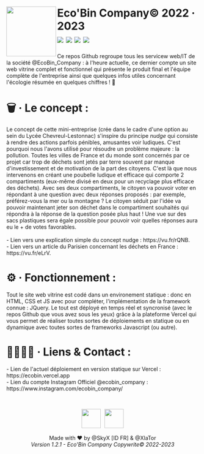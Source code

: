 <h1>
  <img align="left" width="130" src="https://zupimages.net/up/23/09/eayw.png"/> Eco'Bin Company&copy; 2022 · 2023 
  <br/><img src="https://img.shields.io/badge/Version-1.2.1-brightgreen?style=flat&logo=github"/> <img src="https://img.shields.io/badge/Techno-Statique%20HTML%2C%20CSS%20%26%20JS-blue?style=flat&logo=vercel"/> <img src="https://img.shields.io/badge/Authors-%40SkyX%20%5BID%20FR%5D%20%26%20%40XlaTor-critical?style=flat&logo=linkedin"/> <img src="https://img.shields.io/badge/Deploiement-Vercel-black?style=flat&logo=vercel"/>
</h1>

<p>Ce repos Github regroupe tous les servicew web/IT de la société @EcoBin_Company : à l'heure actuelle, ce dernier compte un site web vitrine complet et fonctionnel qui présente le produit final et l'équipe complète de l'entreprise ainsi que quelques infos utiles concernant l'écologie résumée en quelques chiffres ! 🌳</p>

<h1>🗑 · Le concept :</h1>
<p>Le concept de cette mini-entreprise (crée dans le cadre d'une option au sein du Lycée Chevreul-Lestonnac) s'inspire du principe <i>nudge</i> qui consiste à rendre des actions parfois pénibles, amusantes voir ludiques. C'est pourquoi nous l'avons utilisé pour résoudre un problème majeure : la pollution. Toutes les villes de France et du monde sont concernés par ce projet car trop de déchets sont jetés par terre souvent par manque d'investissement et de motivation de la part des citoyens. C'est là que nous intervenons en créant une poubelle ludique et efficace qui comporte 2 compartiments (eux-même divisé en deux pour un recyclage plus efficace des déchets). Avec ses deux compartiments, le citoyen va pouvoir voter en répondant à une question avec deux réponses proposés : par exemple, préférez-vous la mer ou la montagne ? Le citoyen séduit par l'idée va pouvoir maintenant jeter son déchet dans le compartiment souhaités qui répondra à la réponse de la question posée plus haut ! Une vue sur des sacs plastiques sera égale possible pour pouvoir voir quelles réponses aura eu le + de votes favorables. <br/><br/> - Lien vers une explication simple du concept nudge : https://vu.fr/rQNB. <br/> - Lien vers un article du Parisien concernant les déchets en France : https://vu.fr/eLrV.</p>

<h1>⚙ · Fonctionnement :</h1>
<p>Tout le site web vitrine est codé dans un environement statique : donc en HTML, CSS et JS avec pour compléter, l'implémentation de la framework connue : JQuery. Le tout est déployé en temps réel et syncronisé (avec le repos Github que vous avez sous les yeux) grâce à la plateforme Vercel qui vous permet de réaliser toutes sortes de déploiements en statique ou en dynamique avec toutes sortes de frameworks Javascript (ou autre).</p>

<h1>🙍‍♂️🙍‍♀️ · Liens & Contact : </h1>
<p>
  - Lien de l'actuel déploiement en version statique sur Vercel : https://ecobin.vercel.app <br/>
  - Lien du compte Instagram Officiel @ecobin_company : https://www.instagram.com/ecobin_company/ 
</p><br/>

<p align="center">      
  <img width="50" src="https://images.weserv.nl/?url=avatars.githubusercontent.com/u/89273191?v=4&h=300&w=300&fit=cover&mask=circle&maxage=7d"/>&ensp;
  <img width="50" src="https://images.weserv.nl/?url=avatars.githubusercontent.com/u/104075872?v=4&h=300&w=300&fit=cover&mask=circle&maxage=7d"/>
</p>

<p align="center">Made with ❤ by @SkyX [ID FR] & @XlaTor <br/><i>Version 1.2.1 - Eco'Bin Company Copywrite&copy; 2022-2023</i></p>
